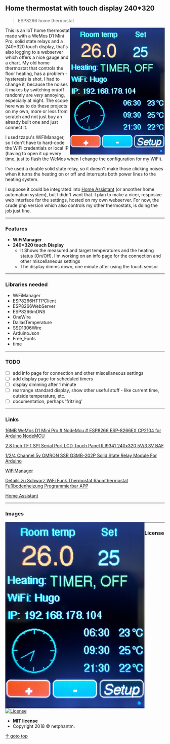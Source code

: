## Home thermostat with touch display 240\*320
> ESP8266 home thermostat

<img src="https://github.com/netphantm/Arduino_home-thermostat/raw/master/pics/pic-01.png" width="300" align="right" />

This is an IoT home thermostat made with a WeMos D1 Mini Pro, solid state relays and a 240\*320 touch display, that's also logging to a webserver which offers a nice gauge and a chart. My old home thermostat that controls the floor heating, has a problem - hysteresis is shot. I had to change it, because the noises it makes by switching on/off randomly are *very* annoying, especially at night. The scope here was to do these projects on my own, more or less from scratch and not just buy an already built one and just connect it.

I used tzapu's WiFiManager, so I don't have to hard-code the WiFi credentials or local IP (having to open it up every time, just to flash the WeMos when I change the configuration for my WiFi).

I've used a double solid state relay, so it doesn't make those clicking noises when it turns the heating on or off and interrupts both power lines to the heating system.

I suppose it could be integrated into [Home Assistant](https://hass.io/) (or anonther home automation system), but I didn't want that. I plan to make a nicer, resposive web interface for the settings, hosted on my own webserver. For now, the crude php version which also controls my other thermostats, is doing the job just fine.

---

### Features
- **WiFiManager**
- **240\*320 touch Display**
    - It Shows the measured and target temperatures and the heating status (On/Off). I'm working on an info page for the connection and other miscellaneous settings
    - The display dimms down, one minute after using the touch sensor

---

### Libraries needed

- WiFiManager
- ESP8266HTTPClient
- ESP8266WebServer
- ESP8266mDNS
- OneWire
- DallasTemperature
- SSD1306Wire
- ArduinoJson
- Free_Fonts
- time

---

### TODO
- [ ] add info page for connection and other miscellaneous settings
- [ ] add display page for scheduled timers
- [ ] display dimming after 1 minute
- [ ] rearrange standard display, show other useful stuff - like current time, outside temperature, etc.
- [ ] documentation, perhaps 'fritzing'

---

### Links

[16MB WeMos D1 Mini Pro # NodeMcu # ESP8266 ESP-8266EX CP2104 for Arduino NodeMCU](https://www.ebay.de/itm/16MB-WeMos-D1-Mini-Pro-NodeMcu-ESP8266-ESP-8266EX-CP2104-for-Arduino-NodeMCU/272405937539?ssPageName=STRK%3AMEBIDX%3AIT&_trksid=p2057872.m2749.l2649)

[2.8 Inch TFT SPI Serial Port LCD Touch Panel ILI9341 240x320 5V/3.3V BAF](https://www.ebay.de/itm/2-8-Inch-TFT-SPI-Serial-Port-LCD-Touch-Panel-Module-ILI9341-240x320-5V-3-3V-/152643497986?hash=item238a42f002)

[1/2/4 Channel 5v OMRON SSR G3MB-202P Solid State Relay Module For Arduino](https://www.ebay.de/itm/1-2-4-Channel-5v-OMRON-SSR-G3MB-202P-Solid-State-Relay-Module-For-Arduino/253066802045?ssPageName=STRK%3AMEBIDX%3AIT&_trksid=p2057872.m2749.l2649)

[WiFiManager](https://github.com/tzapu/WiFiManager)

[ Details zu  Schwarz WiFi Funk Thermostat Raumthermostat Fußbodenheizung Programmierbar APP](https://www.ebay.de/itm/Schwarz-WiFi-Funk-Thermostat-Raumthermostat-Fusbodenheizung-Programmierbar-APP/163618503022)

[Home Assistant](http://hass.io/)

---

### Images

<img src="https://github.com/netphantm/Arduino_home-thermostat/raw/master/pics/pic-01.png" alt="pic-01" width="440px" align="left"> 

---

### License

[![License](http://img.shields.io/:license-mit-blue.svg?style=flat-square)](http://badges.mit-license.org)

- **[MIT license](http://opensource.org/licenses/mit-license.php)**
- Copyright 2018 © netphantm.

[↑ goto top](#Relay-socket-with-OLED-display)

